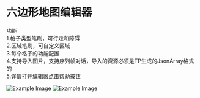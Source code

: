 # 六边形地图编辑器

功能<br>
1.格子类型笔刷，可行走和障碍<br>
2.区域笔刷，可自定义区域<br>
3.每个格子的功能配置<br>
4.支持导入图片，支持序列帧对话，导入的资源必须是TP生成的JsonArray格式的<br>
5.详情打开编辑器点击帮助按钮<br>

![Example Image](Image\image1.png)
![Example Image](Image\image2.png)
